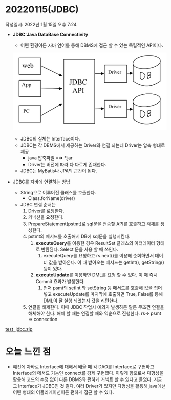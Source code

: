 # 20220115(JDBC)

작성일시: 2022년 1월 15일 오후 7:24

- **JDBC:Java DataBase Connectivity**
    - 어떤 환경이든 자바 언어를 통해 DBMS에 접근 할 수 있는 독립적인 API이다.
    
    ![1BD1E8C8-14B5-4114-9510-296E3BA9AFDF.jpeg](20220115(JDBC)/1BD1E8C8-14B5-4114-9510-296E3BA9AFDF.jpeg)
    
    - JDBC의 실체는 Interface이다.
    - JDBC는 각 DBMS에서 제공하는 Driver와 연결 되는데 Driver는 압축 형태로 제공
        - java 압축파일 =⇒ *.jar
        - Driver는 버전에 따라 다 다르게 존재한다.
    - JDBC는 MyBatis나 JPA의 근간이 된다.

- JDBC를 자바에 연결하는 방법
    - String으로 이루어진 클래스를 호출한다.
        - Class.forName(driver)
    - JDBC 연결 순서는
        1. Driver를 로딩한다.
        2. 커넥션을 요청한다.
        3. PrepareStatement(pstmt)로  sql문을 전송할 API를 호출하고 객체를 생성한다.
        4. pstmt의 메서드를 호출해서 DB에 sql문을 실행시킨다.
            1. **executeQuery**를 이용한 경우 ResultSet 클래스의 이터레이터 형태로 반환된다. Select 문을 사용 할 때 쓰인다.
                1. executeQuery를 요청하고 rs.next()를 이용해 순회하면서 데이터 값을 받아온다. 이 때 받아오는 메서드는 getInt(), getString() 등이 있다.
            2. **executeUpdate**를 이용하면 DML를 요청 할 수 있다. 이 때 즉시 Commit 효과가 발생한다.
                1. 먼저 psmt의 setInt 와 setString 등 메서드를 호출해 값을 집어 넣고 executeUpdate를 마지막에 호출하면 True, False를 통해 DML이 잘 실행 되었는지 값을 리턴한다.
        5. 연결을 해제한다. 이때 JDBC 작업시 예외가 발생하든 말든 무조껀 연결을 해체해야 한다. 해체 할 때는 연결할 때와 역순으로 진행한다. rs⇒ psmt ⇒ connection 

[test_jdbc.zip](20220115(JDBC)/test_jdbc.zip)

# 오늘 느낀 점

- 예전에 자바로 Interface에 대해서 배울 때 각 DAO를 Interface로 구현하고 Interface의 메서드 기능인 connect를 강제 구현했다. 이렇게 함으로서 다형성을 활용해 코드의 수정 없이 다른 DBMS와 편하게 커넥트 할 수 있다고 들었다. 지금 그 Interface가 JDBC인 것 같다. 여러 Driver가 있지만 다형성을 활용해 java에선 어떤 형태의 어플리케이션이든 편하게 접근 할 수 있다.